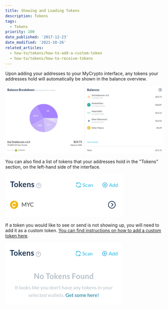 ```yaml
---
title: Showing and Loading Tokens
description: Tokens
tags:
  - Tokens
priority: 100
date_published: '2017-12-23'
date_modified: '2021-10-26'
related_articles:
  - how-to/tokens/how-to-add-a-custom-token
  - how-to/tokens/how-to-receive-tokens
---
```


Upon adding your addresses to your MyCrypto interface, any tokens your addresses hold will automatically be shown in the balance overview.

![Balance overview](../../assets/how-to/tokens/showing-and-loading-tokens/balance-overview.png)

You can also find a list of tokens that your addresses hold in the "Tokens" section, on the left-hand side of the interface.

![Token balance](../../assets/how-to/tokens/showing-and-loading-tokens/token-balance.png)

If a token you would like to see or send is not showing up, you will need to add it as a custom token. [You can find instructions on how to add a custom token here](/how-to/tokens/how-to-add-a-custom-token).

![No tokens found](../../assets/how-to/tokens/showing-and-loading-tokens/no-tokens-found.png)
